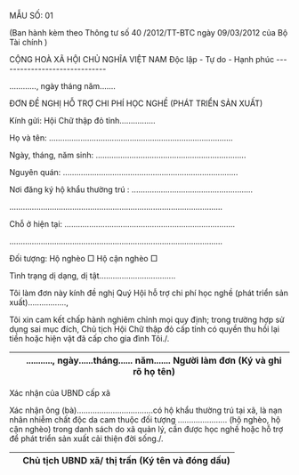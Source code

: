 MẪU SỐ: 01

(Ban hành kèm theo Thông tư số 40 /2012/TT-BTC ngày 09/03/2012 của Bộ Tài chính )

CỘNG HOÀ XÃ HỘI CHỦ NGHĨA VIỆT NAM Độc lập - Tự do - Hạnh phúc ------------------------------

............, ngày tháng năm.......

ĐƠN ĐỀ NGHỊ HỖ TRỢ CHI PHÍ HỌC NGHỀ (PHÁT TRIỂN SẢN XUẤT)

Kính gửi: Hội Chữ thập đỏ tỉnh................

Họ và tên: ..................................................................................

Ngày, tháng, năm sinh: ...................................................................

Nguyên quán: ..............................................................................

Nơi đăng ký hộ khẩu thường trú : ......................................................

...............................................................................................

Chỗ ở hiện tại: ............................................................................

...............................................................................................

Đối tượng: Hộ nghèo □ Hộ cận nghèo □

Tình trạng dị dạng, dị tật..................................

Tôi làm đơn này kính đề nghị Quý Hội hỗ trợ chi phí học nghề (phát triển sản xuất).................,

Tôi xin cam kết chấp hành nghiêm chỉnh mọi quy định; trong trường hợp sử dụng sai mục đích, Chủ tịch Hội Chữ thập đỏ cấp tỉnh có quyền thu hồi lại tiền hoặc hiện vật đã cấp cho gia đình Tôi./.

| | ..........., ngày......tháng...... năm....... Người làm đơn (Ký và ghi rõ họ tên) |
|---|---|

Xác nhận của UBND cấp xã

Xác nhận ông (bà)..................................có hộ khẩu thường trú tại xã, là nạn nhân nhiễm chất độc da cam thuộc đối tượng ...................... (hộ nghèo, hộ cận nghèo) trong danh sách do xã quản lý, cần được học nghề hoặc hỗ trợ để phát triển sản xuất cải thiện đời sống./.

| | Chủ tịch UBND xã/ thị trấn (Ký tên và đóng dấu) |
|---|---|